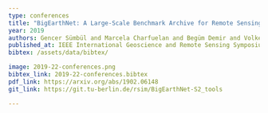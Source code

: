```yaml
---
type: conferences
title: "BigEarthNet: A Large-Scale Benchmark Archive for Remote Sensing Image Understanding"
year: 2019
authors: Gencer Sümbül and Marcela Charfuelan and Begüm Demir and Volker Markl
published_at: IEEE International Geoscience and Remote Sensing Symposium, 5901-5904, 2019
bibtex: /assets/data/bibtex/

image: 2019-22-conferences.png
bibtex_link: 2019-22-conferences.bibtex
pdf_link: https://arxiv.org/abs/1902.06148
git_link: https://git.tu-berlin.de/rsim/BigEarthNet-S2_tools

---
```

